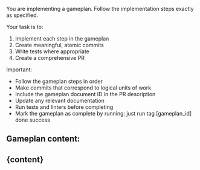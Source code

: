 You are implementing a gameplan. Follow the implementation steps exactly as specified.

Your task is to:
1. Implement each step in the gameplan
2. Create meaningful, atomic commits
3. Write tests where appropriate
4. Create a comprehensive PR

Important:
- Follow the gameplan steps in order
- Make commits that correspond to logical units of work  
- Include the gameplan document ID in the PR description
- Update any relevant documentation
- Run tests and linters before completing
- Mark the gameplan as complete by running: just run tag [gameplan_id] done success

Gameplan content:
---
{content}
---